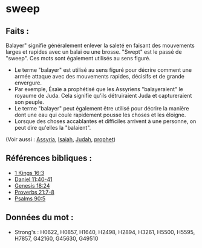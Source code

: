 # sweep

## Faits :

Balayer" signifie généralement enlever la saleté en faisant des mouvements larges et rapides avec un balai ou une brosse. "Swept" est le passé de "sweep". Ces mots sont également utilisés au sens figuré.

* Le terme "balayer" est utilisé au sens figuré pour décrire comment une armée attaque avec des mouvements rapides, décisifs et de grande envergure.
* Par exemple, Ésaïe a prophétisé que les Assyriens "balayeraient" le royaume de Juda. Cela signifie qu'ils détruiraient Juda et captureraient son peuple.
* Le terme "balayer" peut également être utilisé pour décrire la manière dont une eau qui coule rapidement pousse les choses et les éloigne.
* Lorsque des choses accablantes et difficiles arrivent à une personne, on peut dire qu'elles la "balaient".

(Voir aussi : [Assyria](../names/assyria.md), [Isaiah](../names/isaiah.md), [Judah](../names/judah.md), [prophet](../kt/prophet.md))

## Références bibliques :

* [1 Kings 16:3](rc://en/tn/help/1ki/16/03)
* [Daniel 11:40-41](rc://en/tn/help/dan/11/40)
* [Genesis 18:24](rc://en/tn/help/gen/18/24)
* [Proverbs 21:7-8](rc://en/tn/help/pro/21/07)
* [Psalms 90:5](rc://en/tn/help/psa/090/05)

## Données du mot :

* Strong's : H0622, H0857, H1640, H2498, H2894, H3261, H5500, H5595, H7857, G42160, G45630, G49510
